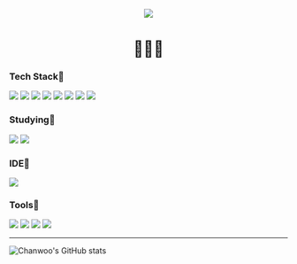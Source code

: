 <p align="center">
<img src ="https://github.com/user-attachments/assets/3106a90c-13a7-4f1e-a4c5-0b212a7938df">

<h1 align="center">🪼🪼🪼</h1>
<h3>Tech Stack🌟</h3>
<div>
  <img src = "https://img.shields.io/badge/Artificial%20Intelligence-FF6F00?style=for-the-badge&logo=ai&logoColor=white">
  <img src="https://img.shields.io/badge/python-%233776AB.svg?&style=for-the-badge&logo=python&logoColor=white" />
  <img src = "https://img.shields.io/badge/Spring%20Boot-6DB33F?style=for-the-badge&logo=spring-boot&logoColor=white">
  <img style="display:inline-block;" src="https://img.shields.io/badge/React-61DAFB?style=for-the-badge&logo=React&logoColor=black"/>
  <img style="display:inline-block;" src="https://img.shields.io/badge/javascript-%23F7DF1E.svg?&style=for-the-badge&logo=javascript&logoColor=black"/>
  <img src="https://img.shields.io/badge/fastapi-%23009688.svg?&style=for-the-badge&logo=fastapi&logoColor=white" />
  <img src="https://img.shields.io/badge/mongodb-%2347A248.svg?&style=for-the-badge&logo=mongodb&logoColor=white" />
  <img src="https://img.shields.io/badge/mysql-%234479A1.svg?&style=for-the-badge&logo=mysql&logoColor=white" />
</div>

<h3>Studying🌟</h3>
<p>
  <img src = "https://img.shields.io/badge/Artificial%20Intelligence-FF6F00?style=for-the-badge&logo=ai&logoColor=white">
  <img style="display:inline-block;" src="https://img.shields.io/badge/React-61DAFB?style=for-the-badge&logo=React&logoColor=black"/>
</p>


<h3>IDE🌟</h3>
<img src="https://img.shields.io/badge/visual%20studio%20code-%23007ACC.svg?&style=for-the-badge&logo=visual%20studio%20code&logoColor=white" />


<h3>Tools🌟</h3>

<div>
<img  src="https://img.shields.io/badge/notion-%23000000.svg?&style=for-the-badge&logo=notion&logoColor=white" />
<img src="https://img.shields.io/badge/figma-%23F24E1E.svg?&style=for-the-badge&logo=figma&logoColor=white" />
<img  src="https://img.shields.io/badge/git-%23F05032.svg?&style=for-the-badge&logo=git&logoColor=white" />
<img  src="https://img.shields.io/badge/github-%23181717.svg?&style=for-the-badge&logo=github&logoColor=white" />
</div>

---
![Chanwoo's GitHub stats](https://github-readme-stats.vercel.app/api?username=I-Chanwoo&show_icons=true&bg_color=30,3f5efb,63ccf1&title_color=ffffff&text_color=ffffff&icon_color=ffd700)
